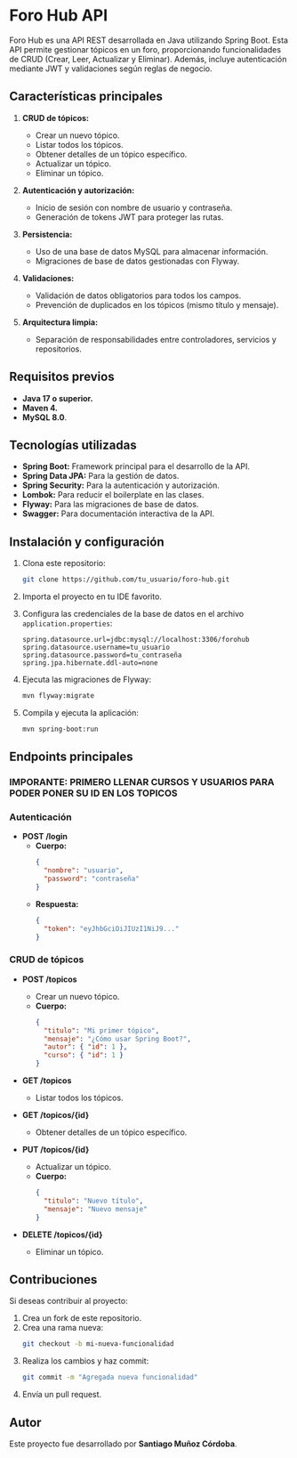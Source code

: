 # Foro Hub API

Foro Hub es una API REST desarrollada en Java utilizando Spring Boot. Esta API permite gestionar tópicos en un foro, proporcionando funcionalidades de CRUD (Crear, Leer, Actualizar y Eliminar). Además, incluye autenticación mediante JWT y validaciones según reglas de negocio.

## Características principales

1. **CRUD de tópicos:**

   - Crear un nuevo tópico.
   - Listar todos los tópicos.
   - Obtener detalles de un tópico específico.
   - Actualizar un tópico.
   - Eliminar un tópico.

2. **Autenticación y autorización:**

   - Inicio de sesión con nombre de usuario y contraseña.
   - Generación de tokens JWT para proteger las rutas.

3. **Persistencia:**

   - Uso de una base de datos MySQL para almacenar información.
   - Migraciones de base de datos gestionadas con Flyway.

4. **Validaciones:**

   - Validación de datos obligatorios para todos los campos.
   - Prevención de duplicados en los tópicos (mismo título y mensaje).

5. **Arquitectura limpia:**

   - Separación de responsabilidades entre controladores, servicios y repositorios.

## Requisitos previos

- **Java 17 o superior.**
- **Maven 4.**
- **MySQL 8.0**.

## Tecnologías utilizadas

- **Spring Boot:** Framework principal para el desarrollo de la API.
- **Spring Data JPA:** Para la gestión de datos.
- **Spring Security:** Para la autenticación y autorización.
- **Lombok:** Para reducir el boilerplate en las clases.
- **Flyway:** Para las migraciones de base de datos.
- **Swagger:** Para documentación interactiva de la API.

## Instalación y configuración

1. Clona este repositorio:

   ```bash
   git clone https://github.com/tu_usuario/foro-hub.git
   ```

2. Importa el proyecto en tu IDE favorito.

3. Configura las credenciales de la base de datos en el archivo `application.properties`:

   ```properties
   spring.datasource.url=jdbc:mysql://localhost:3306/forohub
   spring.datasource.username=tu_usuario
   spring.datasource.password=tu_contraseña
   spring.jpa.hibernate.ddl-auto=none
   ```

4. Ejecuta las migraciones de Flyway:

   ```bash
   mvn flyway:migrate
   ```

5. Compila y ejecuta la aplicación:

   ```bash
   mvn spring-boot:run
   ```

## Endpoints principales
### IMPORANTE: PRIMERO LLENAR CURSOS Y USUARIOS PARA PODER PONER SU ID EN LOS TOPICOS
### Autenticación

- **POST /login**
  - **Cuerpo:**
    ```json
    {
      "nombre": "usuario",
      "password": "contraseña"
    }
    ```
  - **Respuesta:**
    ```json
    {
      "token": "eyJhbGciOiJIUzI1NiJ9..."
    }
    ```

### CRUD de tópicos

- **POST /topicos**

  - Crear un nuevo tópico.
  - **Cuerpo:**
    ```json
    {
      "titulo": "Mi primer tópico",
      "mensaje": "¿Cómo usar Spring Boot?",
      "autor": { "id": 1 },
      "curso": { "id": 1 }
    }
    ```

- **GET /topicos**

  - Listar todos los tópicos.

- **GET /topicos/{id}**

  - Obtener detalles de un tópico específico.

- **PUT /topicos/{id}**

  - Actualizar un tópico.
  - **Cuerpo:**
    ```json
    {
      "titulo": "Nuevo título",
      "mensaje": "Nuevo mensaje"
    }
    ```

- **DELETE /topicos/{id}**

  - Eliminar un tópico.

## Contribuciones

Si deseas contribuir al proyecto:

1. Crea un fork de este repositorio.
2. Crea una rama nueva:
   ```bash
   git checkout -b mi-nueva-funcionalidad
   ```
3. Realiza los cambios y haz commit:
   ```bash
   git commit -m "Agregada nueva funcionalidad"
   ```
4. Envía un pull request.

## Autor

Este proyecto fue desarrollado por **Santiago Muñoz Córdoba**.

